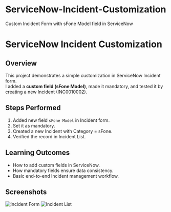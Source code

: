# ServiceNow-Incident-Customization
Custom Incident Form with sFone Model field in ServiceNow
# ServiceNow Incident Customization

## Overview
This project demonstrates a simple customization in ServiceNow Incident form.  
I added a **custom field (sFone Model)**, made it mandatory, and tested it by creating a new Incident (INC0010002).  

## Steps Performed
1. Added new field `sFone Model` in Incident form.
2. Set it as mandatory.
3. Created a new Incident with Category = sFone.
4. Verified the record in Incident List.

## Learning Outcomes
- How to add custom fields in ServiceNow.
- How mandatory fields ensure data consistency.
- Basic end-to-end Incident management workflow.

## Screenshots
![Incident Form](screenshot_form.png)
![Incident List](screenshot_list.png)
